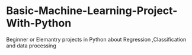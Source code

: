 # Basic-Machine-Learning-Project-With-Python
Beginner or Elemantry projects in Python about Regression ,Classification and data processing
